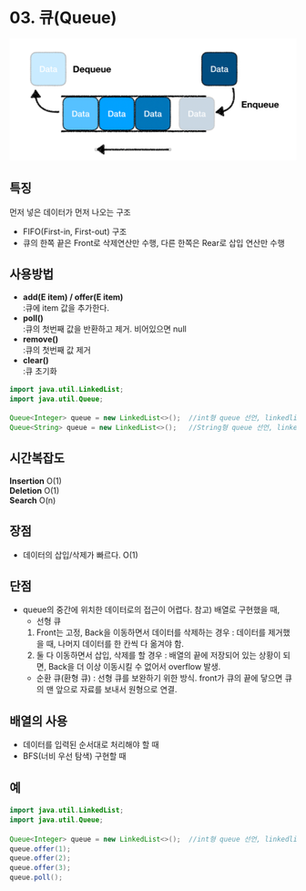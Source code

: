 # 03. 큐(Queue)

![queue-1](../img/queue-1.png)

## 특징
먼저 넣은 데이터가 먼저 나오는 구조

- FIFO(First-in, First-out) 구조
- 큐의 한쪽 끝은 Front로 삭제연산만 수행, 다른 한쪽은 Rear로 삽입 연산만 수행

## 사용방법
- **add(E item) / offer(E item)**    
  :큐에 item 값을 추가한다.
- **poll()**   
  :큐의 첫번째 값을 반환하고 제거. 비어있으면 null
- **remove()**   
  :큐의 첫번째 값 제거
- **clear()**   
  :큐 초기화
     
```java
import java.util.LinkedList;
import java.util.Queue;

Queue<Integer> queue = new LinkedList<>(); 	//int형 queue 선언, linkedlist 이용
Queue<String> queue = new LinkedList<>(); 	//String형 queue 선언, linkedlist 이용
```	

## 시간복잡도
**Insertion** O(1)   
**Deletion** O(1)   
**Search** O(n)   

## 장점
- 데이터의 삽입/삭제가 빠르다. O(1)

## 단점
- queue의 중간에 위치한 데이터로의 접근이 어렵다.
참고) 배열로 구현했을 때,
	- 선형 큐 
	1) Front는 고정, Back을 이동하면서 데이터를 삭제하는 경우
		: 데이터를 제거했을 때, 나머지 데이터를 한 칸씩 다 옮겨야 함.
	2) 둘 다 이동하면서 삽입, 삭제를 할 경우 
		: 배열의 끝에 저장되어 있는 상황이 되면, Back을 더 이상 이동시킬 수 없어서 overflow 발생.
	- 순환 큐(환형 큐) 
	: 선형 큐를 보완하기 위한 방식. front가 큐의 끝에 닿으면 큐의 맨 앞으로 자료를 보내서 원형으로 연결.

## 배열의 사용
- 데이터를 입력된 순서대로 처리해야 할 때
- BFS(너비 우선 탐색) 구현할 때

## 예
```java
import java.util.LinkedList;
import java.util.Queue;

Queue<Integer> queue = new LinkedList<>(); 	//int형 queue 선언, linkedlist 이용
queue.offer(1);
queue.offer(2);
queue.offer(3);
queue.poll();
```
